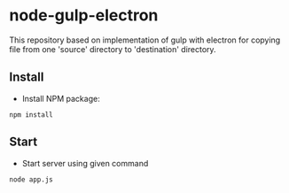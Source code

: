 # node-gulp-electron
This repository based on implementation of gulp with electron for copying file from one 'source' directory to 'destination' directory.

## Install

 - Install NPM package:

```shell
npm install
```

## Start

- Start server using given command

```shell
node app.js
```